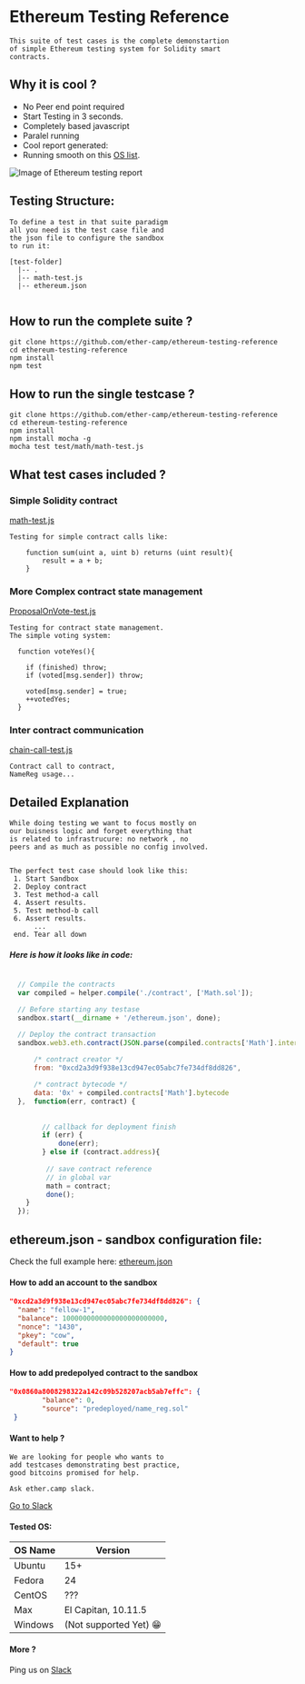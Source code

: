 # Ethereum Testing Reference

```
This suite of test cases is the complete demonstartion 
of simple Ethereum testing system for Solidity smart 
contracts.
```

##  Why it is cool ? 

* No Peer end point required
* Start Testing in 3 seconds.
* Completely based javascript
* Paralel running 
* Cool report generated: 
* Running smooth on this [OS list](#tested-os).

![Image of Ethereum testing report](http://i.imgur.com/ZcA3JMT.png)

##  Testing Structure: 
```
To define a test in that suite paradigm 
all you need is the test case file and 
the json file to configure the sandbox
to run it: 

[test-folder]
  |-- .
  |-- math-test.js
  |-- ethereum.json


```

##  How to run the complete suite ?  
```
git clone https://github.com/ether-camp/ethereum-testing-reference
cd ethereum-testing-reference
npm install 
npm test
```

##  How to run the single testcase ?  
```
git clone https://github.com/ether-camp/ethereum-testing-reference
cd ethereum-testing-reference
npm install
npm install mocha -g 
mocha test test/math/math-test.js
```


##  What test cases included ?  

### Simple Solidity contract  
[math-test.js](https://github.com/ether-camp/ethereum-testing-reference/blob/master/test/math/math-test.js)
```
Testing for simple contract calls like: 

	function sum(uint a, uint b) returns (uint result){	    
		result = a + b;
	}
```

### More Complex contract state management
[ProposalOnVote-test.js](https://github.com/ether-camp/ethereum-testing-reference/blob/master/test/vote/ProposalOnVote-test.js)
```
Testing for contract state management.
The simple voting system: 

  function voteYes(){
  
    if (finished) throw;
    if (voted[msg.sender]) throw;

    voted[msg.sender] = true;
	++votedYes;  
  }
```

### Inter contract communication

[chain-call-test.js](https://github.com/ether-camp/ethereum-testing-reference/blob/master/test/chain/chain-call-test.js)
```
Contract call to contract, 
NameReg usage...
```

## Detailed Explanation

```
While doing testing we want to focus mostly on 
our buisness logic and forget everything that 
is related to infrastrucure: no network , no 
peers and as much as possible no config involved.


The perfect test case should look like this: 
 1. Start Sandbox
 2. Deploy contract 
 3. Test method-a call
 4. Assert results.
 5. Test method-b call
 6. Assert results.
      ...
 end. Tear all down

```

##### Here is how it looks like in code:  


```javascript

  // Compile the contracts
  var compiled = helper.compile('./contract', ['Math.sol']);

  // Before starting any testase
  sandbox.start(__dirname + '/ethereum.json', done);

  // Deploy the contract transaction 
  sandbox.web3.eth.contract(JSON.parse(compiled.contracts['Math'].interface)).new({
	  
	  /* contract creator */ 
	  from: "0xcd2a3d9f938e13cd947ec05abc7fe734df8dd826",

	  /* contract bytecode */ 
	  data: '0x' + compiled.contracts['Math'].bytecode			
  },  function(err, contract) {
        
        
        // callback for deployment finish 		
        if (err) {
            done(err);
        } else if (contract.address){
  		
  	     // save contract reference 
  	     // in global var
  	     math = contract;
  	     done();
	}			
  });	  

```



## ethereum.json - sandbox configuration file: 

Check the full example here: [ethereum.json](https://github.com/ether-camp/ethereum-testing-reference/blob/master/test/chain/ethereum.json)

#### How to add an account to the sandbox
```json
"0xcd2a3d9f938e13cd947ec05abc7fe734df8dd826": {
  "name": "fellow-1", 
  "balance": 1000000000000000000000000,
  "nonce": "1430",
  "pkey": "cow",
  "default": true
}

```

#### How to add predepolyed contract to the sandbox

```json
"0x0860a8008298322a142c09b528207acb5ab7effc": {
        "balance": 0,
        "source": "predeployed/name_reg.sol"
 }
```


#### Want to help ? 
```
We are looking for people who wants to 
add testcases demonstrating best practice, 
good bitcoins promised for help.

Ask ether.camp slack.
```
[Go to Slack](www.ether.camp)


#### Tested OS: 

OS Name | Version
------------ | -------------
 Ubuntu | 15+
 Fedora | 24
 CentOS | ???
 Max    | El Capitan, 10.11.5 
 Windows | (Not supported Yet) :grin:



#### More ? 

Ping us on  [Slack](www.ether.camp)
